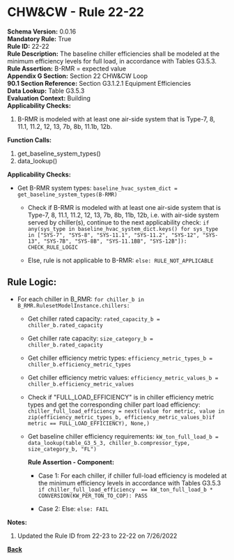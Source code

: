 
# CHW&CW - Rule 22-22  

**Schema Version:** 0.0.16  
**Mandatory Rule:** True  
**Rule ID:** 22-22  
**Rule Description:** The baseline chiller efficiencies shall be modeled at the minimum efficiency levels for full load, in accordance with Tables G3.5.3.  
**Rule Assertion:** B-RMR = expected value  
**Appendix G Section:** Section 22 CHW&CW Loop  
**90.1 Section Reference:** Section G3.1.2.1 Equipment Efficiencies  
**Data Lookup:** Table G3.5.3  
**Evaluation Context:** Building  
**Applicability Checks:**  

1. B-RMR is modeled with at least one air-side system that is Type-7, 8, 11.1, 11.2, 12, 13, 7b, 8b, 11.1b, 12b.

**Function Calls:**  

1. get_baseline_system_types()
2. data_lookup()

**Applicability Checks:**  

- Get B-RMR system types: `baseline_hvac_system_dict = get_baseline_system_types(B-RMR)`

  - Check if B-RMR is modeled with at least one air-side system that is Type-7, 8, 11.1, 11.2, 12, 13, 7b, 8b, 11b, 12b, i.e. with air-side system served by chiller(s), continue to the next applicability check: `if any(sys_type in baseline_hvac_system_dict.keys() for sys_type in ["SYS-7", "SYS-8", "SYS-11.1", "SYS-11.2", "SYS-12", "SYS-13", "SYS-7B", "SYS-8B", "SYS-11.1BB", "SYS-12B"]): CHECK_RULE_LOGIC`

  - Else, rule is not applicable to B-RMR: `else: RULE_NOT_APPLICABLE`

## Rule Logic:  

- For each chiller in B_RMR: `for chiller_b in B_RMR.RulesetModelInstance.chillers:`

  - Get chiller rated capacity: `rated_capacity_b = chiller_b.rated_capacity`
  
  - Get chiller rate capacity: `size_category_b = chiller_b.rated_capacity`

  - Get chiller efficiency metric types: `efficiency_metric_types_b = chiller_b.efficiency_metric_types`

  - Get chiller efficiency metric values: `efficiency_metric_values_b = chiller_b.efficiency_metric_values`
 
  - Check if "FULL_LOAD_EFFICIENCY" is in chiller efficiency metric types and get the corresponding chiller part load efficiency: `  chiller_full_load_efficiency = next((value for metric, value in zip(efficiency_metric_types_b, efficiency_metric_values_b)if metric == FULL_LOAD_EFFICIENCY), None,)`

  - Get baseline chiller efficiency requirements: `kW_ton_full_load_b = data_lookup(table_G3_5_3, chiller_b.compressor_type, size_category_b, "FL")`

    **Rule Assertion - Component:**

    - Case 1: For each chiller, if chiller full-load efficiency is modeled at the minimum efficiency levels in accordance with Tables G3.5.3 `if chiller_full_load_efficiency  == kW_ton_full_load_b * CONVERSION(KW_PER_TON_TO_COP): PASS`

    - Case 2: Else: `else: FAIL`

**Notes:**

1. Updated the Rule ID from 22-23 to 22-22 on 7/26/2022

**[Back](../_toc.md)**

